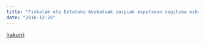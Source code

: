 ```yaml
---
title: "Fiskalak eta Estatuko Abokatuak zazpiak espetxean segitzea eskatu dute"
date: "2016-12-20"
---
```

[Irakurri](https://guaixe.eus/altsasu/1482222502215-fiskalak-eta-estatuko-abokatuak-zazpiak-espetxean-segitzea-eskatu-dute)
